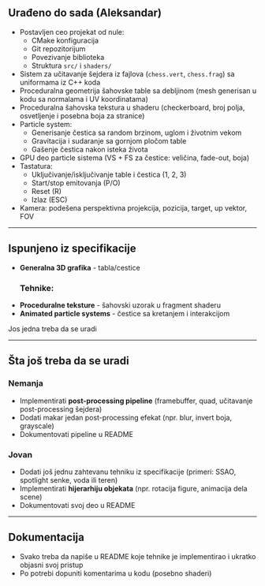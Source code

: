 ## Urađeno do sada (Aleksandar)
- Postavljen ceo projekat od nule:
  - CMake konfiguracija
  - Git repozitorijum
  - Povezivanje biblioteka
  - Struktura `src/` i `shaders/`
- Sistem za učitavanje šejdera iz fajlova (`chess.vert`, `chess.frag`) sa uniformama iz C++ koda
- Proceduralna geometrija šahovske table sa debljinom (mesh generisan u kodu sa normalama i UV koordinatama)
- Proceduralna šahovska tekstura u shaderu (checkerboard, broj polja, osvetljenje i posebna boja za stranice)
- Particle system:
  - Generisanje čestica sa random brzinom, uglom i životnim vekom
  - Gravitacija i sudaranje sa gornjom pločom table
  - Gašenje čestica nakon isteka života
- GPU deo particle sistema (VS + FS za čestice: veličina, fade-out, boja)
- Tastatura:
  - Uključivanje/isključivanje table i čestica (1, 2, 3)
  - Start/stop emitovanja (P/O)
  - Reset (R)
  - Izlaz (ESC)
- Kamera: podešena perspektivna projekcija, pozicija, target, up vektor, FOV

---

## Ispunjeno iz specifikacije
- **Generalna 3D grafika** - tabla/cestice
  ### Tehnike:
- **Proceduralne teksture** - šahovski uzorak u fragment shaderu  
- **Animated particle systems** - čestice sa kretanjem i interakcijom  

 Jos jedna treba da se uradi

---

## Šta još treba da se uradi

### Nemanja
- Implementirati **post-processing pipeline** (framebuffer, quad, učitavanje post-processing šejdera)  
- Dodati makar jedan post-processing efekat (npr. blur, invert boja, grayscale)  
- Dokumentovati pipeline u README  

### Jovan
- Dodati još jednu zahtevanu tehniku iz specifikacije (primeri: SSAO, spotlight senke, voda ili teren)  
- Implementirati **hijerarhiju objekata** (npr. rotacija figure, animacija dela scene)  
- Dokumentovati svoj deo u README  

---

## Dokumentacija
- Svako treba da napiše u README koje tehnike je implementirao i ukratko objasni svoj pristup  
- Po potrebi dopuniti komentarima u kodu (posebno shaderi) 
